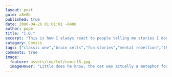 ```yaml
---
layout: post
guid: a8e8b
published: true
date: 2006-04-26 01:01:01 -0400
author: pope
title: "I.Q."
excerpt: "This is how I always react to people telling me stories I don\'t want to hear. I...I\'m so lonely."
category: Comics
tags: ["classic wnv","brain cells","fun stories","mental rebellion","this is how I react to TMZ.com"]
comments: true 
image:
  feature: assets/img/lol/comic18.jpg
  imageHover: "Little does he know, the cat was actually a metaphor for his own mortality and the story went much deeper than he could possibly imagine."
---
```



